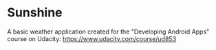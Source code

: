 Sunshine
========

A basic weather application created for the "Developing Android Apps" course on Udacity: https://www.udacity.com/course/ud853
